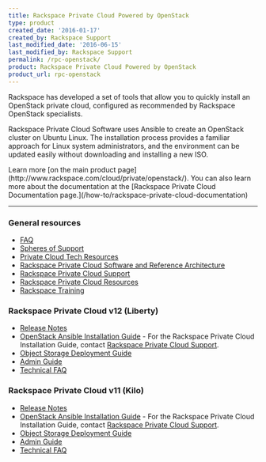 ```yaml
---
title: Rackspace Private Cloud Powered by OpenStack
type: product
created_date: '2016-01-17'
created_by: Rackspace Support
last_modified_date: '2016-06-15'
last_modified_by: Rackspace Support
permalink: /rpc-openstack/
product: Rackspace Private Cloud Powered by OpenStack
product_url: rpc-openstack
---
```


<p class="lead" markdown="1">Rackspace has developed a set of tools that allow you to quickly install an OpenStack private cloud, configured as recommended by Rackspace OpenStack specialists.</p>

<p class="lead" markdown="1">Rackspace Private Cloud Software uses Ansible to create an OpenStack cluster on Ubuntu Linux. The installation process provides a familiar approach for Linux system administrators, and the environment can be updated easily without downloading and installing a new ISO.</p>

<p class="lead" markdown="1">Learn more [on the main product page](http://www.rackspace.com/cloud/private/openstack/). You can also learn more about the documentation at the [Rackspace Private Cloud Documentation page.](/how-to/rackspace-private-cloud-documentation)</p>

<hr />

###  General resources

- [FAQ](https://support.rackspace.com/how-to/rpc-openstack-faq/)
- [Spheres of Support](https://support.rackspace.com/how-to/rackspace-private-cloud-spheres-of-support/)
- [Private Cloud Tech Resources](https://support.rackspace.com/how-to/private-cloud-tech-resources)
- [Rackspace Private Cloud Software and Reference Architecture](http://www.rackspace.com/cloud/private/openstack/software/)
- [Rackspace Private Cloud Support](http://www.rackspace.com/cloud/private/openstack/support/)
- [Rackspace Private Cloud Resources](http://www.rackspace.com/cloud/private/openstack/resources/)
- [Rackspace Training](http://training.rackspace.com/)

###  Rackspace Private Cloud v12 (Liberty)

- [Release Notes](https://developer.rackspace.com/docs/private-cloud/rpc/v11/rpc-releasenotes)
- [OpenStack Ansible Installation Guide](http://docs.openstack.org/developer/openstack-ansible/liberty/) - For the Rackspace Private Cloud Installation Guide, contact [Rackspace Private Cloud Support](http://www.rackspace.com/cloud/private/openstack/support/).
- [Object Storage Deployment Guide](https://developer.rackspace.com/docs/private-cloud/rpc/v12/rpc-swift)
- [Admin Guide](https://developer.rackspace.com/docs/private-cloud/rpc/v12/rpc-admin/)
- [Technical FAQ](https://developer.rackspace.com/docs/private-cloud/rpc/v12/rpc-faq-external/)

###  Rackspace Private Cloud v11 (Kilo)

- [Release Notes](https://developer.rackspace.com/docs/private-cloud/rpc/v11/rpc-releasenotes)
- [OpenStack Ansible Installation Guide](http://docs.openstack.org/developer/openstack-ansible/kilo/) - For the Rackspace Private Cloud Installation Guide, contact [Rackspace Private Cloud Support](http://www.rackspace.com/cloud/private/openstack/support/).
- [Object Storage Deployment Guide](https://developer.rackspace.com/docs/private-cloud/rpc/v11/rpc-swift)
- [Admin Guide](https://developer.rackspace.com/docs/private-cloud/rpc/v11/rpc-admin/)
- [Technical FAQ](https://developer.rackspace.com/docs/private-cloud/rpc/v11/rpc-faq-external/)
